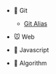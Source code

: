 - :dog: Git
  - [Git Alias](./git/2019-06-21-alias.md)
- :mouse: Web
- :lemon: Javascript

  <!-- - [ES6](./javascript/2019-06-20-ES6.md) -->

- :100: Algorithm